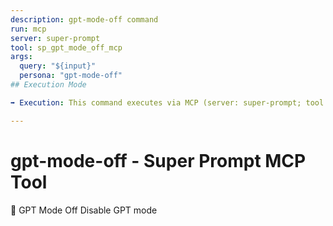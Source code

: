 ```yaml
---
description: gpt-mode-off command
run: mcp
server: super-prompt
tool: sp_gpt_mode_off_mcp
args:
  query: "${input}"
  persona: "gpt-mode-off"
## Execution Mode

➡️ Execution: This command executes via MCP (server: super-prompt; tool as defined above).

---
```


# **gpt-mode-off - Super Prompt MCP Tool**

🔴 GPT Mode Off
Disable GPT mode
